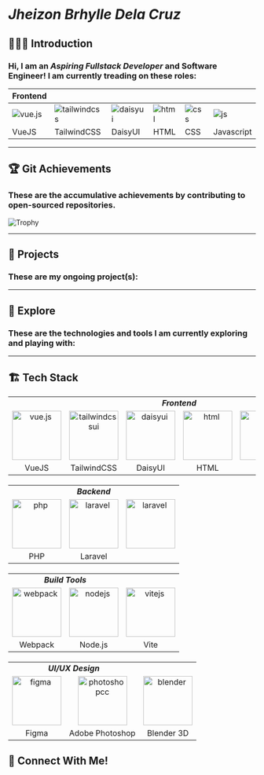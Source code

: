 
# _Jheizon Brhylle Dela Cruz_
## 🙋🏻‍♂️ Introduction
### Hi, I am an _**Aspiring Fullstack Developer**_ and **Software Engineer**! I am currently treading on these roles:
| **Frontend**      |             |             |             |            |            |
|-------------------|-------------|-------------|-------------|------------|------------|
| ![vue.js](https://vuejs.org/images/logo.png) | ![tailwindcss](https://mwop.net/images/tailwindcss.svg) | ![daisyui](https://avatars.githubusercontent.com/u/76870092?s=200&v=4) | ![html](https://upload.wikimedia.org/wikipedia/commons/thumb/3/38/HTML5_Badge.svg/1024px-HTML5_Badge.svg.png) | ![css](https://upload.wikimedia.org/wikipedia/commons/thumb/6/62/CSS3_logo.svg/1024px-CSS3_logo.svg.png) | ![js](https://bc.team/wp-content/uploads/2019/06/Javascript.png) |
| VueJS            | TailwindCSS | DaisyUI     | HTML        | CSS        | Javascript |


---

## 🏆 Git Achievements
### These are the accumulative achievements by contributing to open-sourced repositories.
![Trophy](https://github-profile-trophy.vercel.app/?username=Brhylle&theme=light)

---

## 🔭 Projects
### These are my ongoing project(s):

---

## 🌱 Explore
### These are the technologies and tools I am currently exploring and playing with:

---

## 🏗️ Tech Stack
<!-- Frontend --> 
<table style="width: 100%; margin-bottom: 20px; border-collapse: collapse; border: none;">
   <tr>
      <td colspan="6" style="text-align: center;"><b><i>Frontend</i></b></td>
   </tr>
   <tr>
      <td style="text-align: center; vertical-align: middle;"> <img src="https://vuejs.org/images/logo.png" width="100" alt="vue.js"> </td>
      <td style="text-align: center; vertical-align: middle;"> <img src="https://mwop.net/images/tailwindcss.svg" width="100" alt="tailwindcssui"> </td>
      <td style="text-align: center; vertical-align: middle;"> <img src="https://avatars.githubusercontent.com/u/76870092?s=200&v=4" width="100" alt="daisyui"> </td>
      <td style="text-align: center; vertical-align: middle;"> <img src="https://upload.wikimedia.org/wikipedia/commons/thumb/3/38/HTML5_Badge.svg/1024px-HTML5_Badge.svg.png" width="100" alt="html"> </td>
      <td style="text-align: center; vertical-align: middle;"> <img src="https://upload.wikimedia.org/wikipedia/commons/thumb/6/62/CSS3_logo.svg/1024px-CSS3_logo.svg.png" width="100" alt="css"> </td>
      <td style="text-align: center; vertical-align: middle;"> <img src="https://bc.team/wp-content/uploads/2019/06/Javascript.png" width="100" alt="js"> </td>
   </tr>
   <tr>
      <td style="text-align: center; vertical-align: middle;">VueJS</td>
      <td style="text-align: center; vertical-align: middle;">TailwindCSS</td>
      <td style="text-align: center; vertical-align: middle;">DaisyUI</td>
      <td style="text-align: center; vertical-align: middle;">HTML</td>
      <td style="text-align: center; vertical-align: middle;">CSS</td>
      <td style="text-align: center; vertical-align: middle;">Javascript</td>
   </tr>
</table>

<!-- Backend --> 
<table style="width: 100%; margin-bottom: 20px;">
   <tr>
      <td colspan="3" style="text-align: center;"><b><i>Backend</i></b></td>
   </tr>
   <tr>
      <td style="text-align: center; vertical-align: middle;"> <img src="https://upload.wikimedia.org/wikipedia/commons/thumb/2/27/PHP-logo.svg/2560px-PHP-logo.svg.png" width="100" alt="php"> </td>
      <td style="text-align: center; vertical-align: middle;"> <img src="https://upload.wikimedia.org/wikipedia/commons/9/9a/Laravel.svg" width="100" alt="laravel"> </td>
      <td style="text-align: center; vertical-align: middle;"> <img src="https://upload.wikimedia.org/wikipedia/commons/thumb/0/0a/MySQL_textlogo.svg/2560px-MySQL_textlogo.svg.png" width="100" alt="laravel"> </td>
   
   </tr>
   <tr>
      <td style="text-align: center; vertical-align: middle;">PHP</td>
      <td style="text-align: center; vertical-align: middle;">Laravel</td>
   </tr>
</table>
<!-- Build Tools --> 
<table style="width: 100%; margin-bottom: 20px;">
   <tr>
      <td colspan="2" style="text-align: center;"><b><i>Build Tools</i></b></td>
   </tr>
   <tr>
      <td style="text-align: center; vertical-align: middle;"> <img src="https://upload.wikimedia.org/wikipedia/commons/thumb/9/94/Webpack.svg/1920px-Webpack.svg.png" width="100" alt="webpack"> </td>
      <td style="text-align: center; vertical-align: middle;"> <img src="https://upload.wikimedia.org/wikipedia/commons/d/d9/Node.js_logo.svg" width="100" alt="nodejs"> </td>
      <td style="text-align: center; vertical-align: middle;"><img src="https://upload.wikimedia.org/wikipedia/commons/thumb/f/f1/Vitejs-logo.svg/2078px-Vitejs-logo.svg.png" width="100" alt="vitejs"></td>
   </tr>
   <tr>
      <td style="text-align: center; vertical-align: middle;">Webpack</td>
      <td style="text-align: center; vertical-align: middle;">Node.js</td>
      <td style="text-align: center; vertical-align: middle;">Vite</td>
   </tr>
</table>
<!-- UI/UX Design --> 
<table style="width: 100%; margin-bottom: 20px;">
   <tr>
      <td colspan="2" style="text-align: center;"><b><i>UI/UX Design</i></b></td>
   </tr>
   <tr>
      <td style="text-align: center; vertical-align: middle;"> <img src="https://upload.wikimedia.org/wikipedia/commons/3/33/Figma-logo.svg" width="100" alt="figma"> </td>
      <td style="text-align: center; vertical-align: middle;"><img src="https://upload.wikimedia.org/wikipedia/commons/thumb/a/af/Adobe_Photoshop_CC_icon.svg/2101px-Adobe_Photoshop_CC_icon.svg.png" width="100" alt="photoshopcc"></td>
      <td style="text-align: center; vertical-align: middle;"><img src="https://upload.wikimedia.org/wikipedia/commons/0/0c/Blender_logo_no_text.svg" width="100" alt="blender"></td>
   </tr>
   <tr>
      <td style="text-align: center; vertical-align: middle;">Figma</td>
     <td style="text-align: center; vertical-align: middle;">Adobe Photoshop</td>
     <td style="text-align: center; vertical-align: middle;">Blender 3D</td>
   </tr>
</table>

## 📲 Connect With Me!

